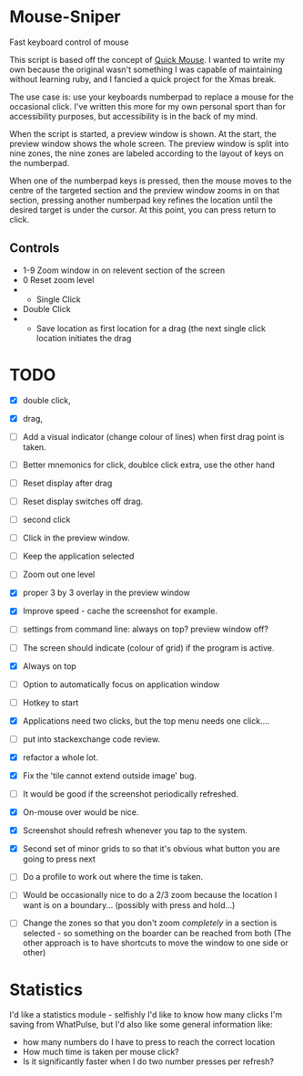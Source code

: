 # Mouse-Sniper
Fast keyboard control of mouse

This script is based off the concept of [Quick Mouse](https://github.com/trishume/QuickMouse). I wanted to write my own because the original wasn't something I was capable of maintaining without learning ruby, and I fancied a quick project for the Xmas break. 

The use case is: use your keyboards numberpad to replace a mouse for the occasional click. I've written this more for my own personal sport than for accessibility purposes, but accessibility is in the back of my mind. 

When the script is started, a preview window is shown. At the start, the preview window shows the whole screen. The preview window is split into nine zones, the nine zones are labeled according to the layout of keys on the numberpad. 

When one of the numberpad keys is pressed, then the mouse moves to the centre of the targeted section and the preview window zooms in on that section, pressing another numberpad key refines the location until the desired target is under the cursor. At this point, you can press return to click. 

## Controls
* 1-9	Zoom window in on relevent section of the screen
* 0 	Reset zoom level
* +	Single Click
* <numberpad enter> Double Click
* -	Save location as first location for a drag (the next single click location initiates the drag

# TODO 
 - [x]  double click, 
 - [x]  drag, 
 - [ ]  Add a visual indicator (change colour of lines) when first drag point is taken. 
 - [ ]  Better mnemonics for click, doublce click extra, use the other hand
 - [ ]  Reset display after drag 
 - [ ]  Reset display switches off drag. 
 - [ ]  second click 
 - [ ]  Click in the preview window. 
 - [ ]  Keep the application selected
 - [ ]  Zoom out one level  
 - [x]  proper 3 by 3 overlay in the preview window
 - [x]  Improve speed - cache the screenshot for example. 
 - [ ]  settings from command line: always on top? preview window off? 
 - [ ]  The screen should indicate (colour of grid) if the program is active. 
 - [x]  Always on top
 - [ ]  Option to automatically focus on application window
 - [ ]  Hotkey to start
 - [x]  Applications need two clicks, but the top menu needs one click.... 
 - [ ]  put into stackexchange code review. 
 - [x]  refactor a whole lot.        
 - [x]  Fix the 'tile cannot extend outside image' bug.  
 - [ ]  It would be good if the screenshot periodically refreshed. 
 - [x]  On-mouse over would be nice. 
 - [x]  Screenshot should refresh whenever you tap to the system. 
 - [x]  Second set of minor grids to so that it's obvious what button you are going to press next 
 - [ ]  Do a profile to work out where the time is taken. 
 - [ ]  Would be occasionally nice to do a 2/3 zoom because the location I want is  on a boundary... (possibly with press and hold...) 
 - [ ]  Change the zones so that you don't zoom *completely* in a section is selected - so something on the boarder can be reached from both (The other approach is to have shortcuts to move the window to one side or other) 


# Statistics 
I'd like a statistics module - selfishly I'd like to know how many clicks I'm saving from WhatPulse, but I'd also like some general information like: 
 * how many numbers do I have to press to reach the correct location
 * How much time is taken per mouse click? 
 * Is it significantly faster when I do two number presses per refresh? 


